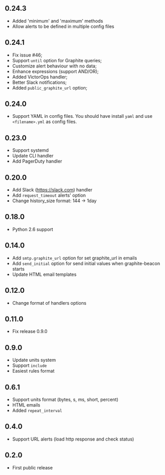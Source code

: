 ## 0.24.3

- Added 'minimum' and 'maximum' methods
- Allow alerts to be defined in multiple config files

## 0.24.1

- Fix issue #46;
- Support `until` option for Graphite queries;
- Customize alert behaviour with no data;
- Enhance expressions (support AND/OR);
- Added VictorOps handler;
- Better Slack notifications;
- Added `public_graphite_url` option;

## 0.24.0

- Support YAML in config files.
  You should have install `yaml` and use `<filename>.yml` as config files.

## 0.23.0

- Support systemd
- Update CLI handler
- Add PagerDuty handler

## 0.20.0

- Add Slack (https://slack.com) handler
- Add `request_timeout` alerts' option
- Change history_size format: 144 -> 1day

## 0.18.0

- Python 2.6 support

## 0.14.0

- Add `smtp.graphite_url` option for set graphite_url in emails
- Add `send_initial` option for send initial values when graphite-beacon starts
- Update HTML email templates

## 0.12.0

- Change format of handlers options

## 0.11.0

- Fix release 0.9.0

## 0.9.0

- Update units system
- Support `include`
- Easiest rules format

## 0.6.1

- Support units format (bytes, s, ms, short, percent)
- HTML emails
- Added `repeat_interval`

## 0.4.0

- Support URL alerts (load http response and check status)

## 0.2.0

- First public release
